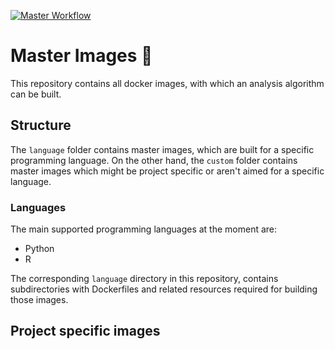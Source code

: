 [![Master Workflow](https://github.com/PHT-Medic/master-images/workflows/main/badge.svg)](https://github.com/PHT-Medic/master-images)

# Master Images 💽
This repository contains all docker images, with which an analysis algorithm can be built.


## Structure

The `language` folder contains master images, which are built for a specific programming language.
On the other hand, the `custom` folder contains master images which might be project specific or 
aren't aimed for a specific language.

### Languages
The main supported programming languages at the moment are:
- Python
- R

The corresponding `language` directory in this repository, contains subdirectories with Dockerfiles and related resources required 
for building those images.


## Project specific images



